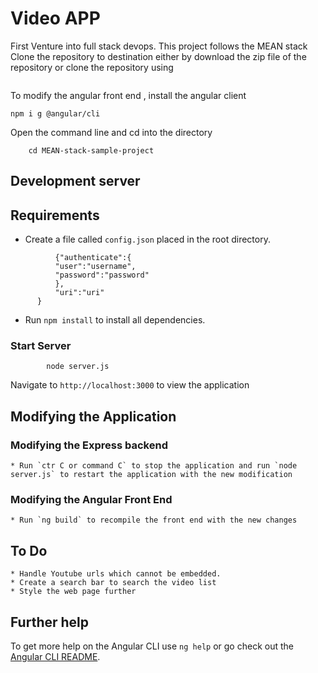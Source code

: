 # Video APP

First Venture into full stack devops. This project follows the MEAN stack 
Clone the repository to destination either by download the zip file of the repository or clone the repository using 
```git clone -b develop https://github.com/kd112/MEAN-stack-sample-project.git
```
To modify the angular front end , install the angular client
```
npm i g @angular/cli
```
Open the command line and cd into the directory
```
    cd MEAN-stack-sample-project
```
## Development server
## Requirements
  * Create a file called `config.json` placed in the root directory.
  ```
            {"authenticate":{
            "user":"username",
            "password":"password"
            },
            "uri":"uri"
        }
   ```
  * Run `npm install` to install all dependencies.

### Start Server
```
        node server.js
```

Navigate to `http://localhost:3000` to view the application

## Modifying the Application
### Modifying the Express backend
    * Run `ctr C or command C` to stop the application and run `node server.js` to restart the application with the new modification
### Modifying the Angular Front End
    * Run `ng build` to recompile the front end with the new changes
## To Do
    * Handle Youtube urls which cannot be embedded.
    * Create a search bar to search the video list
    * Style the web page further
## Further help

To get more help on the Angular CLI use `ng help` or go check out the [Angular CLI README](https://github.com/angular/angular-cli/blob/master/README.md).

